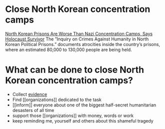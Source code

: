 # Close North Korean concentration camps

[North Korean Prisons Are Worse Than Nazi Concentration Camps, Says Holocaust Survivor](
https://www.huffingtonpost.com/entry/north-korean-prisons-nazi-camps_us_5a2fad6ce4b0461754330e3d)
The ”Inquiry on Crimes Against Humanity in North Korean Political Prisons.” documents atrocities inside the country’s prisons, where an estimated 80,000 to 130,000 people are being held.

# What can be done to close North Korean concentration camps?

* Collect [evidence](../../wiki/evidence)
* Find [[organizations]] dedicated to the task
* [[inform]] everyone about one of the biggest half-secret humanitarian desasters of all time
* support those [[organizations]] with money, words or work
* keep reminding me, yourself and others about this shameful tragedy

